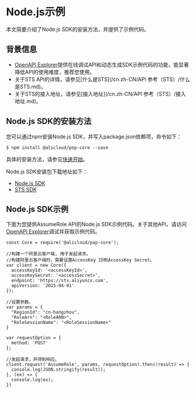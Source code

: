 # Node.js示例

本文简要介绍了Node.js SDK的安装方法，并提供了示例代码。

## 背景信息

-   [OpenAPI Explorer](https://api.aliyun.com/)提供在线调试API和动态生成SDK示例代码的功能，能显著降低API的使用难度，推荐您使用。
-   关于STS API的详情，请参见[什么是STS](/cn.zh-CN/API 参考（STS）/什么是STS.md)。
-   关于STS的接入地址，请参见[接入地址](/cn.zh-CN/API 参考（STS）/接入地址.md)。

## Node.js SDK的安装方法

您可以通过npm安装Node.js SDK，并写入package.json依赖项，命令如下：

`$ npm install @alicloud/pop-core --save`

具体的安装方法，请参见[快速开始]()。

Node.js SDK安装包下载地址如下：

-   [Node.js SDK](https://github.com/aliyun/openapi-core-nodejs-sdk)
-   [STS SDK](https://github.com/aliyun/nodejs-sts-sdk)

## Node.js SDK示例

下面为您提供AssumeRole API的Node.js SDK示例代码。关于其他API，请访问[OpenAPI Explorer](https://api.aliyun.com/)调试并获取示例代码。

```
const Core = require('@alicloud/pop-core');

//构建一个阿里云客户端, 用于发起请求。
//构建阿里云客户端时，需要设置AccessKey ID和AccessKey Secret。
var client = new Core({
  accessKeyId: '<accessKeyId>',
  accessKeySecret: '<accessSecret>',
  endpoint: 'https://sts.aliyuncs.com',
  apiVersion: '2015-04-01'
});

//设置参数。
var params = {
  "RegionId": "cn-hangzhou",
  "RoleArn": "<RoleARN>",
  "RoleSessionName": "<RoleSessionName>"
}

var requestOption = {
  method: 'POST'
};

//发起请求，并得到响应。
client.request('AssumeRole', params, requestOption).then((result) => {
  console.log(JSON.stringify(result));
}, (ex) => {
  console.log(ex);
})           
```

